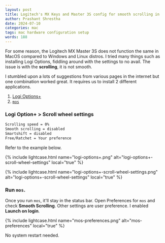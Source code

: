 ```yaml
---
layout: post
title: Logitech's MX Keys and Master 3S config for smooth scrolling in Mac.
author: Prashant Shrestha
date: 2024-07-10
categories: mac
tags: mac hardware configuration setup
words: 188
---
```


For some reason, the Logitech MX Master 3S does not function the same in MacOS compared to Windows and Linux distros. I tried many things such as installing Logi Options, fiddling around with the settings to no avail. The issue is with the **scrolling**, it is not smooth.

<!--excerpt-->

I stumbled upon a lots of suggestions from various pages in the internet but one combination worked great. It requires us to install 2 different applications.

1. [Logi Options+](https://www.logitech.com/en-us/software/logi-options-plus.html)
2. [`mos`](https://formulae.brew.sh/cask/mos)

### Logi Option+ > Scroll wheel settings

```bash
Scrolling speed = 0%
Smooth scrolling = disabled
Smartshift = disabled
Free/Ratchet = Your preference
```

Refer to the example below.

{% include lightcase.html name="logi-options+.png" alt="logi-options+-scroll-wheel-settings" local="true" %}

{% include lightcase.html name="logi-options+-scroll-wheel-settings.png" alt="logi-options+-scroll-wheel-settings" local="true" %}

### Run `mos`.

Once you run `mos`, it'll stay in the status bar. Open Preferences for `mos` and check **Smooth Scrolling**. Other settings are user preference. I enabled **Launch on login**.

{% include lightcase.html name="mos-preferences.png" alt="mos-preferences" local="true" %}

No system restart needed.